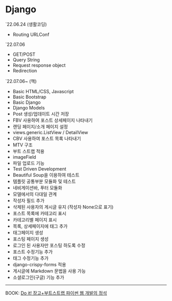# Django

`22.06.24 (생활코딩)

<ul>
<li> Routing URLConf</li>
</ul>

`22.07.06

<ul>
<li> GET/POST</li>
<li> Query String</li>
<li> Request response object</li>
<li> Redirection</li>
</ul>

`22.07.06~ (책)

<ul>
    <li> Basic HTML/CSS, Javascript</li>
    <li> Basic Bootstrap</li>
    <li> Basic Django</li>
    <li> Django Models</li>
    <li> Post 생성/업데이트 시간 저장 </li>
    <li> FBV 사용하여 포스트 상세페이지 나타내기 </li>
    <li> 랜딩 페이지/소개 페이지 설정 </li>
    <li> views.generic.ListView / DetailView</li>
    <li> CBV 사용하여 포스트 목록 나타내기 </li>
    <li> MTV 구조</li>
    <li> 부트 스트랩 적용</li>
    <li> imageField</li>
    <li> 파일 업로드 기능</li>
    <li> Test Driven Development</li>
    <li> Beautiful Soup을 이용하여 테스트</li>
    <li> 템플릿 공통부분 모듈화 및 테스트</li>
    <li> 네비게이션바, 푸터 모듈화</li>
    <li> 모델에서의 다대일 관계</li>
    <li> 작성자 필드 추가</li>
    <li> 삭제된 사용자의 게시글 유지 (작성자 None으로 표기)</li>
    <li> 포스트 목록에 카테고리 표시</li>
    <li> 카테고리별 페이지 표시</li>
    <li> 목록, 상세페이지에 태그 추가</li>
    <li> 태그페이지 생성 </li>
    <li> 포스팅 페이지 생성 </li>
    <li> 로그인 된 사용자만 포스팅 하도록 수정 </li>
    <li> 포스트 수정기능 추가</li>
    <li> 태그 수정기능 추가</li>
    <li> django-crispy-forms 적용</li>
    <li> 게시글에 Markdown 문법을 사용 가능</li>
    <li> 소셜로그인(구글) 기능 추가</li>
</ul>

<hr/>
BOOK: <a href="http://www.yes24.com/Product/Goods/96541859">Do it! 장고+부트스트랩 파이썬 웹 개발의 정석 </a>
